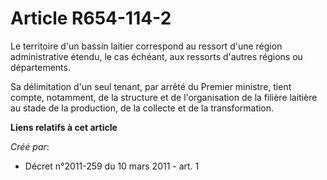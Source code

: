 # Article R654-114-2

Le territoire d'un bassin laitier correspond au ressort d'une région administrative étendu, le cas échéant, aux ressorts
d'autres régions ou départements. 

Sa délimitation d'un seul tenant, par arrêté du Premier ministre, tient compte, notamment, de la structure et de
l'organisation de la filière laitière au stade de la production, de la collecte et de la transformation.

**Liens relatifs à cet article**

_Créé par_:

  - Décret n°2011-259 du 10 mars 2011 - art. 1
